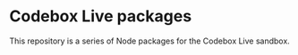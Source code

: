# Codebox Live packages

This repository is a series of Node packages for the Codebox Live sandbox.
